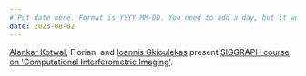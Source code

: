 ```yaml
---
# Put date here. Format is YYYY-MM-DD. You need to add a day, but it won't display.
date: 2023-08-02
---
```

[Alankar Kotwal](https://alankarkotwal.me/), Florian, and [Ioannis Gkioulekas](https://www.cs.cmu.edu/~igkioule/) present [SIGGRAPH course on 'Computational Interferometric Imaging'](https://imaging.cs.cmu.edu/interferometry_siggraph2023/).